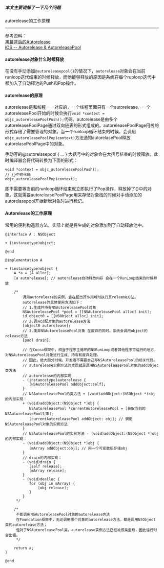 ##### 本文主要讲解了一下几个问题

autorelease的工作原理

-----

参考资料：  
[黑幕背后的Autorelease](https://blog.sunnyxx.com/2014/10/15/behind-autorelease/)  
[iOS -- Autorelease & AutoreleasePool](https://juejin.im/post/6844903971405086734#heading-6)  


#### autorelease对象什么时候释放

在没有手动添加`@autoreleasepool{}`的情况下，`autorelease`对象会在当前runloop迭代结束的时候释放，而他能够释放的原因是系统在每个ruploop迭代中都加入了自动释池的Push和Pop操作。

#### autorelease的原理

autorelease是和线程一一对应的，一个线程里面只有一个autorelease，一个autoreleasePool开始的时候会执行`void *context = objc_autoreleasePoolPush();`代码。autorelease是由多个autoreleasePoolPage通过双向链表的形式组成的。autoreleasePoolPage用栈的形式存储了需要管理的对象。当一个runloop循环结束的时候，会调用`objc_autoreleasePoolPop(context)`方法通知autorelasePool释放autorelasePoolPage中的对象。

手动写的@autorelasepool { ... } 大括号中的对象会在大括号结束的时候释放。此时编译器会将代码转换为下面的形式：

```
void *context = objc_autoreleasePoolPush();
// {}中的代码
objc_autoreleasePoolPop(context);
```

即不需要等当前的runloop循环结束就立即执行了Pop操作，释放掉了{}中的对象。这就需要autoreleasePoolPage用来存储对象栈的时候对手动添加的autorelasepool开始新增对象时进行标记。

#### Autorelease的工作原理

常用的便利构造器方法，实际上就是将生成的对象添加到了自动释放池中。

```
@interface A : NSObject

+ (instancetype)object;

@end

@implementation A

+ (instancetype)object {
    A *a = [A alloc];
    [a autorelease]; // autorelease自动释放内存 会在一个RunLoop结束的时候释放

    /*
        调用autorelease的实例，会在超出其作用域时执行其release方法。
        autorelease的具体使用方法如下：
        // 1.生成并持有NSAutoreleasePool对象
        NSAutoreleasePool *pool = [[NSAutoreleasePool alloc] init];
        id object0 = [[NSObject alloc] init];
        // 2.调用分配对象的autorelease方法
        [object0 autorelease];
        // 3.废弃NSAutoreleasePool对象 在废弃的同时，系统会调用object的release方法
        [pool drain];

        // 在Cocoa框架中，相当于程序主循环的NSRunLoop或者其他程序可运行的地方，对NSAutoreleasePool对象进行生成、持有和废弃处理。
        // 因此，绝大部分时候，开发者不需要自己写NSAutoreleasePool的相关代码。
        // autorelease实例方法的本质就是调用NSAutoreleasePool对象的addObjec类方法
        // autorelease的内部实现
        - (instancetype)autorelease {
           [NSAutoreleasePool addObject:self];
        }
        // NSAutoreleasePool的类方法 + (void)addObject:(NSObject *)obj 的内部实现：
        + (void)addObject:(NSObject *)obj {
           NSAutoreleasePool *currentAutoreleasePool = [获取当前的NSAutoreleasePool对象];
           [currentAutoreleasePool addObject: obj]; // 调用NSAutoreleasePool对象的实例方法
        }
        // NSAutoreleasePool的实例方法 - (void)addObject:(NSObject *)obj 的内部实现：
        - (void)addObject:(NSObject *)obj {
           [mArray addObject:obj]; // 用一个可变数组存储obj
        }
        // drain的内部实现：
        - (void)drain {
           [self release];
           [mArray release];
        }
        - (void)dealloc {
           for (obj in mArray) {
               [obj release];
           }
        }
     */

    /*
     不能调用NSAutoreleasePool对象的autorelease方法
     在Foundation框架中，无论调用哪个对象的autorelease方法，都是调用NSObject类的autorelease方法；
     但对于NSAutoreleasePool类，autorelease实例方法已经被该类重载，因此运行时会出错。
     */

    return a;
}

@end
```



